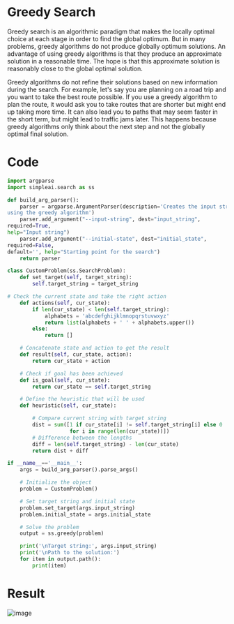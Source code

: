 # Greedy Search
Greedy search is an algorithmic paradigm that makes the locally optimal choice at each stage
in order to find the global optimum. But in many problems, greedy algorithms do not produce
globally optimum solutions. An advantage of using greedy algorithms is that they produce an
approximate solution in a reasonable time. The hope is that this approximate solution is
reasonably close to the global optimal solution.

Greedy algorithms do not refine their solutions based on new information during the search. For
example, let's say you are planning on a road trip and you want to take the best route possible.
If you use a greedy algorithm to plan the route, it would ask you to take routes that are shorter
but might end up taking more time. It can also lead you to paths that may seem faster in the
short term, but might lead to traffic jams later. This happens because greedy algorithms only
think about the next step and not the globally optimal final solution.

# Code
```py
import argparse
import simpleai.search as ss

def build_arg_parser():
    parser = argparse.ArgumentParser(description='Creates the input string \
using the greedy algorithm')
    parser.add_argument("--input-string", dest="input_string",
required=True,
help="Input string")
    parser.add_argument("--initial-state", dest="initial_state",
required=False,
default='', help="Starting point for the search")
    return parser

class CustomProblem(ss.SearchProblem):
    def set_target(self, target_string):
        self.target_string = target_string

# Check the current state and take the right action
    def actions(self, cur_state):
        if len(cur_state) < len(self.target_string):
            alphabets = 'abcdefghijklmnopqrstuvwxyz'
            return list(alphabets + ' ' + alphabets.upper())
        else:
            return []

    # Concatenate state and action to get the result
    def result(self, cur_state, action):
        return cur_state + action

    # Check if goal has been achieved
    def is_goal(self, cur_state):
        return cur_state == self.target_string

    # Define the heuristic that will be used
    def heuristic(self, cur_state):

        # Compare current string with target string
        dist = sum([1 if cur_state[i] != self.target_string[i] else 0
                    for i in range(len(cur_state))])
        # Difference between the lengths
        diff = len(self.target_string) - len(cur_state)
        return dist + diff

if __name__=='__main__':
    args = build_arg_parser().parse_args()

    # Initialize the object
    problem = CustomProblem()

    # Set target string and initial state
    problem.set_target(args.input_string)
    problem.initial_state = args.initial_state

    # Solve the problem
    output = ss.greedy(problem)

    print('\nTarget string:', args.input_string)
    print('\nPath to the solution:')
    for item in output.path():
        print(item)

```
# Result

![image](https://user-images.githubusercontent.com/84629235/161293122-07cbb19d-748a-4e4f-80b7-3eee1fd13a94.png)

